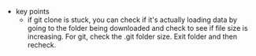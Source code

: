   * key points
    * if git clone is stuck, you can check if it's actually loading data by going to the folder being downloaded and check to see if file size is increasing. For git, check the .git folder size. Exit folder and then recheck.